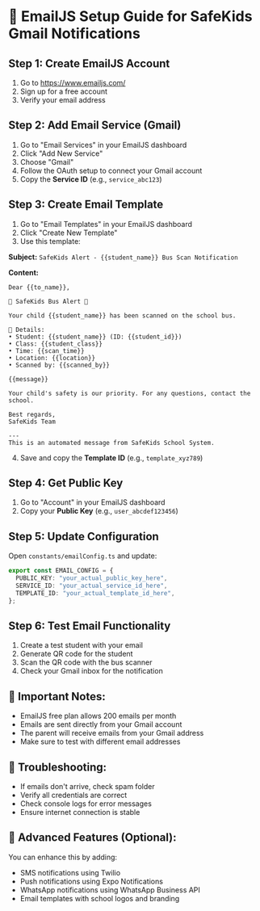 # 📧 EmailJS Setup Guide for SafeKids Gmail Notifications

## Step 1: Create EmailJS Account

1. Go to https://www.emailjs.com/
2. Sign up for a free account
3. Verify your email address

## Step 2: Add Email Service (Gmail)

1. Go to "Email Services" in your EmailJS dashboard
2. Click "Add New Service"
3. Choose "Gmail"
4. Follow the OAuth setup to connect your Gmail account
5. Copy the **Service ID** (e.g., `service_abc123`)

## Step 3: Create Email Template

1. Go to "Email Templates" in your EmailJS dashboard
2. Click "Create New Template"
3. Use this template:

**Subject:** `SafeKids Alert - {{student_name}} Bus Scan Notification`

**Content:**

```
Dear {{to_name}},

🚌 SafeKids Bus Alert 🚌

Your child {{student_name}} has been scanned on the school bus.

📍 Details:
• Student: {{student_name}} (ID: {{student_id}})
• Class: {{student_class}}
• Time: {{scan_time}}
• Location: {{location}}
• Scanned by: {{scanned_by}}

{{message}}

Your child's safety is our priority. For any questions, contact the school.

Best regards,
SafeKids Team

---
This is an automated message from SafeKids School System.
```

4. Save and copy the **Template ID** (e.g., `template_xyz789`)

## Step 4: Get Public Key

1. Go to "Account" in your EmailJS dashboard
2. Copy your **Public Key** (e.g., `user_abcdef123456`)

## Step 5: Update Configuration

Open `constants/emailConfig.ts` and update:

```typescript
export const EMAIL_CONFIG = {
  PUBLIC_KEY: "your_actual_public_key_here",
  SERVICE_ID: "your_actual_service_id_here",
  TEMPLATE_ID: "your_actual_template_id_here",
};
```

## Step 6: Test Email Functionality

1. Create a test student with your email
2. Generate QR code for the student
3. Scan the QR code with the bus scanner
4. Check your Gmail inbox for the notification

## 📝 Important Notes:

- EmailJS free plan allows 200 emails per month
- Emails are sent directly from your Gmail account
- The parent will receive emails from your Gmail address
- Make sure to test with different email addresses

## 🔧 Troubleshooting:

- If emails don't arrive, check spam folder
- Verify all credentials are correct
- Check console logs for error messages
- Ensure internet connection is stable

## 🚀 Advanced Features (Optional):

You can enhance this by adding:

- SMS notifications using Twilio
- Push notifications using Expo Notifications
- WhatsApp notifications using WhatsApp Business API
- Email templates with school logos and branding
